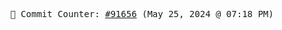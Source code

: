 <p align="center">
    <samp>
        📮 Commit Counter: <a href="https://github.com/Javascript-void0/Javascript-void0/commits/main">#91656</a> (May 25, 2024 @ 07:18 PM)
    </samp>
</p>